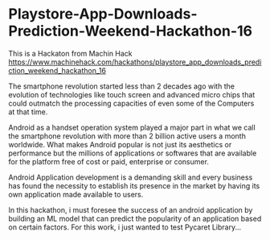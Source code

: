 # Playstore-App-Downloads-Prediction-Weekend-Hackathon-16

This is a Hackaton from Machin Hack
https://www.machinehack.com/hackathons/playstore_app_downloads_prediction_weekend_hackathon_16

The smartphone revolution started less than 2 decades ago with   the evolution of technologies like touch screen and advanced micro chips that could outmatch the processing capacities of  even some of the Computers at that time. 

Android as a handset operation system played a major part in what we call the smartphone revolution with more than 2 billion active users a month worldwide. What makes Android popular is not just its aesthetics or performance but the millions of applications or softwares that are available for the platform free of cost or paid, enterprise or consumer.

Android Application development is a demanding skill and every business has found the necessity to establish its presence in the market by having its own application made available to users.

In this hackathon, i must foresee the success of an android application by building an ML model that can predict the popularity of an application based on certain factors.
For this work, i just wanted to test Pycaret Library...

